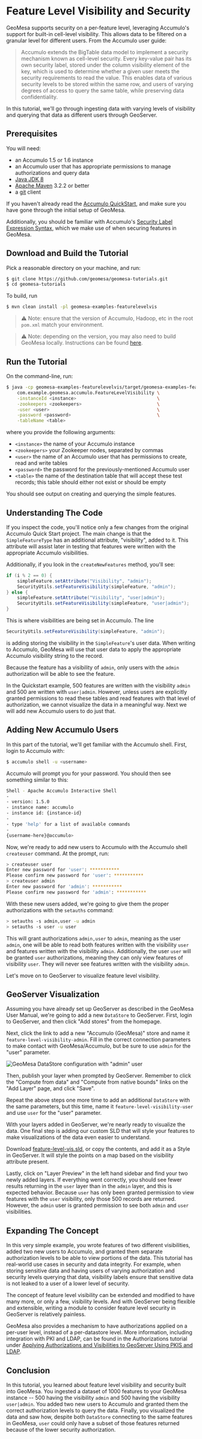 Feature Level Visibility and Security
=====================================

GeoMesa supports security on a per-feature level, leveraging Accumulo's support
for built-in cell-level visibility. This allows data to be filtered on a granular
level for different users. From the Accumulo user guide:

> Accumulo extends the BigTable data model to implement a security
  mechanism known as cell-level security. Every key-value pair has its
  own security label, stored under the column visibility element of
  the key, which is used to determine whether a given user meets the
  security requirements to read the value. This enables data of
  various security levels to be stored within the same row, and users
  of varying degrees of access to query the same table, while
  preserving data confidentiality.

In this tutorial, we'll go through ingesting data with varying
levels of visibility and querying that data as different users through GeoServer.

Prerequisites
-------------

You will need:

-  an Accumulo 1.5 or 1.6 instance
-  an Accumulo user that has appropriate permissions to manage authorizations and query data
-  [Java JDK 8](http://www.oracle.com/technetwork/java/javase/downloads/index.html)
-  [Apache Maven](http://maven.apache.org/) 3.2.2 or better
-  a [git](http://git-scm.com/) client

If you haven't already read the [Accumulo QuickStart](../geomesa-quickstart-accumulo),
and make sure you have gone through the initial setup of GeoMesa.

Additionally, you should be familiar with Accumulo's
[Security Label Expression Syntax](https://accumulo.apache.org/1.5/accumulo_user_manual.html#_security_label_expressions),
which we make use of when securing features in GeoMesa.

Download and Build the Tutorial
--------------------------

Pick a reasonable directory on your machine, and run:

```bash
$ git clone https://github.com/geomesa/geomesa-tutorials.git
$ cd geomesa-tutorials
```

To build, run

```bash
$ mvn clean install -pl geomesa-examples-featurelevelvis
```

> :warning: Note: ensure that the version of Accumulo, Hadoop, etc in the root ``pom.xml`` match your environment.

<span/>

> :warning: Note: depending on the version, you may also need to build GeoMesa locally.
    Instructions can be found [here](https://github.com/locationtech/geomesa/).

Run the Tutorial
----------------

On the command-line, run:

```bash
$ java -cp geomesa-examples-featurelevelvis/target/geomesa-examples-featurelevelvis-${geomesa.version}.jar \
    com.example.geomesa.accumulo.FeatureLevelVisibility \
    -instanceId <instance>                              \
    -zookeepers <zookeepers>                            \
    -user <user>                                        \
    -password <password>                                \
    -tableName <table>
```

where you provide the following arguments:

* ``<instance>`` the name of your Accumulo instance
* ``<zookeepers>`` your Zookeeper nodes, separated by commas
* ``<user>`` the name of an Accumulo user that has permissions to
   create, read and write tables
* ``<password>`` the password for the previously-mentioned Accumulo
   user
* ``<table>`` the name of the destination table that will accept these
   test records; this table should either not exist or should be empty

You should see output on creating and querying the simple features.

Understanding The Code
----------------------

If you inspect the code, you'll notice only a few changes from the
original Accumulo Quick Start project. The main change is that the
``SimpleFeatureType`` has an additional attribute, "visibility", added
to it. This attribute will assist later in testing that features were
written with the appropriate Accumulo visibilities.

Additionally, if you look in the ``createNewFeatures`` method, you'll
see:

```java
if (i % 2 == 0) {
    simpleFeature.setAttribute("Visibility", "admin");
    SecurityUtils.setFeatureVisibility(simpleFeature, "admin");
} else {
    simpleFeature.setAttribute("Visibility", "user|admin");
    SecurityUtils.setFeatureVisibility(simpleFeature, "user|admin");
}
```

This is where visibilities are being set in Accumulo. The line

```java
SecurityUtils.setFeatureVisibility(simpleFeature, "admin");
```

is adding storing the visibility in the ``SimpleFeature``'s user data.
When writing to Accumulo, GeoMesa will use that user data to apply
the appropriate Accumulo visibility string to the record.

Because the feature has a visibility of ``admin``, only users
with the ``admin`` authorization will be able to see the feature.

In the Quickstart example, 500 features are written with the visibility
``admin`` and 500 are written with ``user|admin``. However, unless users
are explicitly granted permissions to read these tables and read
features with that level of authorization, we cannot visualize the data
in a meaningful way. Next we will add new Accumulo users to do just that.

Adding New Accumulo Users
-------------------------

In this part of the tutorial, we'll get familiar with the Accumulo
shell. First, login to Accumulo with:

```bash
$ accumulo shell -u <username>
```

Accumulo will prompt you for your password. You should then see something similar to this:

```bash
Shell - Apache Accumulo Interactive Shell
-
- version: 1.5.0
- instance name: accumulo
- instance id: {instance-id}
-
- type 'help' for a list of available commands
-
{username-here}@accumulo>
```

Now, we're ready to add new users to Accumulo with the Accumulo shell
``createuser`` command. At the prompt, run:

```bash
> createuser user
Enter new password for 'user': ***********
Please confirm new password for 'user': ***********
> createuser admin
Enter new password for 'admin': ***********
Please confirm new password for 'admin': ***********
```

With these new users added, we're going to give them the proper
authorizations with the ``setauths`` command:

```bash
> setauths -s admin,user -u admin
> setauths -s user -u user
```

This will grant authorizations ``admin,user`` to ``admin``, meaning as
the user ``admin``, one will be able to read both features written with
the visibility ``user`` and features written with the visibility
``admin``. Additionally, the user ``user`` will be granted ``user``
authorizations, meaning they can only view features of visibility
``user``. They will never see features written with the visibility
``admin``.

Let's move on to GeoServer to visualize feature level visibility.

GeoServer Visualization
-----------------------

Assuming you have already set up GeoServer  as described in the GeoMesa User Manual,
we're going to add a new ``DataStore`` to GeoServer.
First, login to GeoServer, and then click "Add stores" from the homepage.

Next, click the link to add a new "Accumulo (GeoMesa)" store and name
it ``feature-level-visibility-admin``. Fill in the correct
connection parameters to make contact with GeoMesa/Accumulo, but be sure
to use ``admin`` for the "user" parameter.

![GeoMesa DataStore configuration with "admin" user](../assets/geomesa-examples-featurelevelvis/gs-admin-datastore.png)

Then, publish your layer when prompted by GeoServer. Remember to click
the "Compute from data" and "Compute from native bounds" links on the
"Add Layer" page, and click "Save".

Repeat the above steps one more time to add an additional ``DataStore``
with the same parameters, but this time, name it ``feature-level-visibility-user``
and use ``user`` for the "user" parameter.

With your layers added in GeoServer, we're nearly ready to visualize the
data. One final step is adding our custom SLD that will style your
features to make visualizations of the data even easier to understand.

Download [feature-level-vis.sld](../assets/geomesa-examples-featurelevelvis/feature-level-vis.sld),
or copy the contents, and add it as a Style in GeoServer. It will style the points on
a map based on the visibility attribute present.

Lastly, click on "Layer Preview" in the left hand sidebar and find your
two newly added layers. If everything went correctly, you should see
fewer results returning in the ``user`` layer than in the ``admin``
layer, and this is expected behavior. Because ``user`` has only been
granted permission to view features with the ``user`` visibility, only
those 500 records are returned. However, the ``admin`` user is granted
permission to see both ``admin`` and ``user`` visibilities.

Expanding The Concept
---------------------

In this very simple example, you wrote features of two different
visibilities, added two new users to Accumulo, and granted them separate
authorization levels to be able to view portions of the data. This
tutorial has real-world use cases in security and data integrity. For
example, when storing sensitive data and having users of varying
authorization and security levels querying that data, visibility labels
ensure that sensitive data is not leaked to a user of a lower level of
security.

The concept of feature level visibility can be extended and modified to
have many more, or only a few, visibility levels. And with GeoServer
being flexible and extensible, writing a module to consider feature
level security in GeoServer is relatively painless.

GeoMesa also provides a mechanism to have authorizations applied on a
per-user level, instead of a per-datastore level. More information,
including integration with PKI and LDAP, can be found in the Authorizations
tutorial under [Applying Authorizations and Visibilities to GeoServer Using PKIS and LDAP](../geomesa-examples-authorizations#applying-authorizations-and-visibilities-to-geoserver-using-pkis-and-ldap).

Conclusion
----------

In this tutorial, you learned about feature level visibility and
security built into GeoMesa. You ingested a dataset of 1000 features to
your GeoMesa instance -- 500 having the visibility ``admin`` and 500
having the visibility ``user|admin``. You added two new users to
Accumulo and granted them the correct authorization levels to query the
data. Finally, you visualized the data and saw how, despite both
``DataStore`` connecting to the same features in GeoMesa, ``user`` could
only have a subset of those features returned because of the lower
security authorization.
